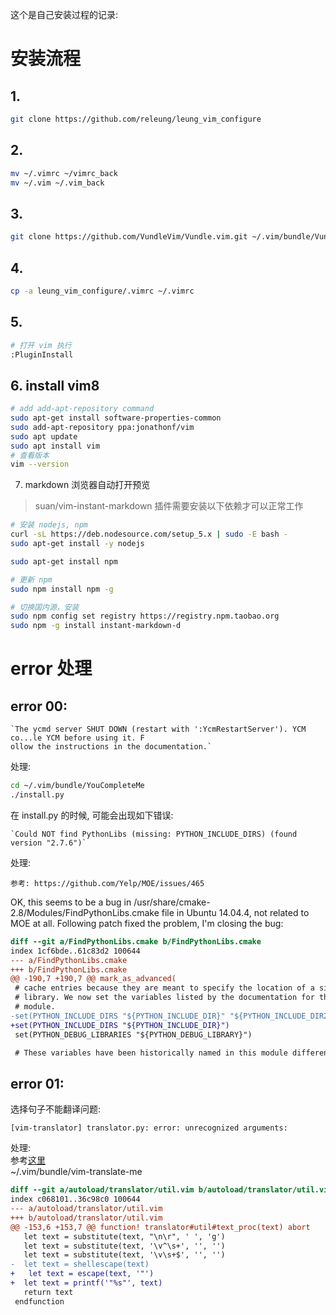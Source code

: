 这个是自己安装过程的记录:
# 安装流程

## 1. 
```bash
git clone https://github.com/releung/leung_vim_configure
```

## 2. 
```bash
mv ~/.vimrc ~/vimrc_back
mv ~/.vim ~/.vim_back
```

## 3. 
```bash
git clone https://github.com/VundleVim/Vundle.vim.git ~/.vim/bundle/Vundle.vim
```

## 4. 
```bash
cp -a leung_vim_configure/.vimrc ~/.vimrc
```

## 5.
```bash
# 打开 vim 执行
:PluginInstall
```

## 6. install vim8
```bash
# add add-apt-repository command
sudo apt-get install software-properties-common
sudo add-apt-repository ppa:jonathonf/vim
sudo apt update
sudo apt install vim
# 查看版本
vim --version
```

7. markdown 浏览器自动打开预览
> suan/vim-instant-markdown 插件需要安装以下依赖才可以正常工作
```bash
# 安装 nodejs, npm
curl -sL https://deb.nodesource.com/setup_5.x | sudo -E bash -
sudo apt-get install -y nodejs

sudo apt-get install npm

# 更新 npm
sudo npm install npm -g

# 切换国内源，安装
sudo npm config set registry https://registry.npm.taobao.org
sudo npm -g install instant-markdown-d
```

# error 处理
## error 00:

    `The ycmd server SHUT DOWN (restart with ':YcmRestartServer'). YCM co...le YCM before using it. F
    ollow the instructions in the documentation.`

处理:
```bash
cd ~/.vim/bundle/YouCompleteMe
./install.py
```

在 install.py 的时候, 可能会出现如下错误:

    `Could NOT find PythonLibs (missing: PYTHON_INCLUDE_DIRS) (found version "2.7.6")`

处理:

    参考: https://github.com/Yelp/MOE/issues/465

OK, this seems to be a bug in /usr/share/cmake-2.8/Modules/FindPythonLibs.cmake file in Ubuntu 14.04.4, not related to MOE at all.
Following patch fixed the problem, I'm closing the bug:
```patch
diff --git a/FindPythonLibs.cmake b/FindPythonLibs.cmake
index 1cf6bde..61c83d2 100644
--- a/FindPythonLibs.cmake
+++ b/FindPythonLibs.cmake
@@ -190,7 +190,7 @@ mark_as_advanced(
 # cache entries because they are meant to specify the location of a single
 # library. We now set the variables listed by the documentation for this
 # module.
-set(PYTHON_INCLUDE_DIRS "${PYTHON_INCLUDE_DIR}" "${PYTHON_INCLUDE_DIR2}")
+set(PYTHON_INCLUDE_DIRS "${PYTHON_INCLUDE_DIR}")
 set(PYTHON_DEBUG_LIBRARIES "${PYTHON_DEBUG_LIBRARY}")

 # These variables have been historically named in this module different from
```

## error 01:
选择句子不能翻译问题:  
```
[vim-translator] translator.py: error: unrecognized arguments: 
```

处理:  
参考[这里](https://github.com/voldikss/vim-translator/issues/24#issuecomment-683264363)  
~/.vim/bundle/vim-translate-me  
```patch
diff --git a/autoload/translator/util.vim b/autoload/translator/util.vim
index c068101..36c98c0 100644
--- a/autoload/translator/util.vim
+++ b/autoload/translator/util.vim
@@ -153,6 +153,7 @@ function! translator#util#text_proc(text) abort
   let text = substitute(text, "\n\r", ' ', 'g')
   let text = substitute(text, '\v^\s+', '', '')
   let text = substitute(text, '\v\s+$', '', '')
-  let text = shellescape(text)
+   let text = escape(text, '"')
+  let text = printf('"%s"', text)
   return text
 endfunction
```

